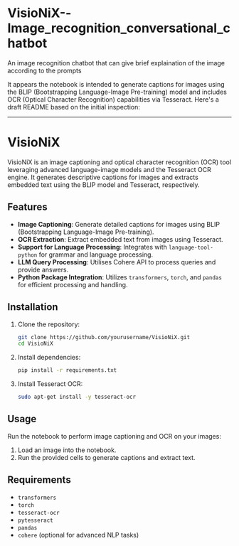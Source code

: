 # VisioNiX--Image_recognition_conversational_chatbot
An image recognition chatbot that can give brief explaination of the image according to the prompts

It appears the notebook is intended to generate captions for images using the BLIP (Bootstrapping Language-Image Pre-training) model and includes OCR (Optical Character Recognition) capabilities via Tesseract. Here's a draft README based on the initial inspection:

---

# VisioNiX

VisioNiX is an image captioning and optical character recognition (OCR) tool leveraging advanced language-image models and the Tesseract OCR engine. It generates descriptive captions for images and extracts embedded text using the BLIP model and Tesseract, respectively.

## Features

- **Image Captioning**: Generate detailed captions for images using BLIP (Bootstrapping Language-Image Pre-training).
- **OCR Extraction**: Extract embedded text from images using Tesseract.
- **Support for Language Processing**: Integrates with `language-tool-python` for grammar and language processing.
- **LLM Query Processing**: Utilises Cohere API to process queries and provide answers.
- **Python Package Integration**: Utilizes `transformers`, `torch`, and `pandas` for efficient processing and handling.

## Installation

1. Clone the repository:
   ```bash
   git clone https://github.com/yourusername/VisioNiX.git
   cd VisioNiX
   ```

2. Install dependencies:
   ```bash
   pip install -r requirements.txt
   ```

3. Install Tesseract OCR:
   ```bash
   sudo apt-get install -y tesseract-ocr
   ```

## Usage

Run the notebook to perform image captioning and OCR on your images:

1. Load an image into the notebook.
2. Run the provided cells to generate captions and extract text.

## Requirements

- `transformers`
- `torch`
- `tesseract-ocr`
- `pytesseract`
- `pandas`
- `cohere` (optional for advanced NLP tasks)


